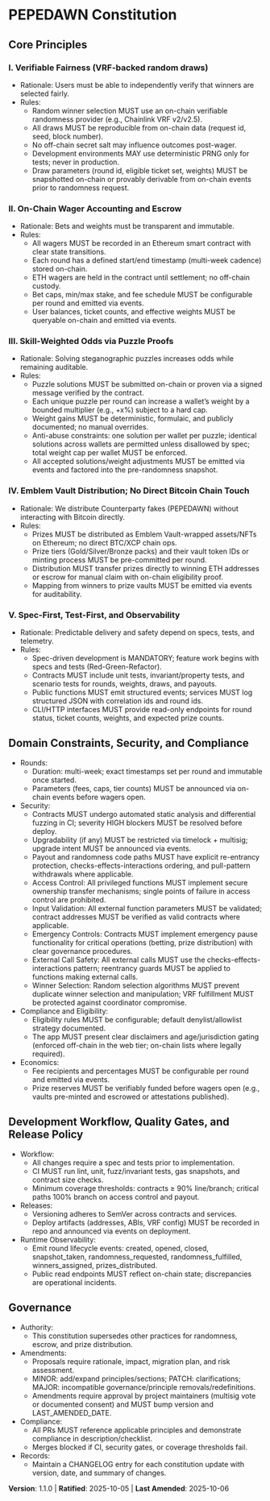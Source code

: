 <!--
Sync Impact Report
- Version: 1.0.0 → 1.1.0 (security principles expansion)
- Modified principles: Domain Constraints, Security, and Compliance (expanded security requirements)
- Added sections: Enhanced security requirements for access control, input validation, emergency controls
- Removed sections: None
- Templates requiring updates:
  - ✅ .specify/templates/plan-template.md
  - ✅ .specify/templates/spec-template.md
  - ✅ .specify/templates/tasks-template.md
  - ⚠ .specify/templates/commands/*.md (not present)
- Follow-ups: Security audit findings integrated into constitutional requirements
-->

# PEPEDAWN Constitution

## Core Principles

### I. Verifiable Fairness (VRF-backed random draws)
- Rationale: Users must be able to independently verify that winners are selected fairly.
- Rules:
  - Random winner selection MUST use an on-chain verifiable randomness provider (e.g., Chainlink VRF v2/v2.5).
  - All draws MUST be reproducible from on-chain data (request id, seed, block number).
  - No off-chain secret salt may influence outcomes post-wager.
  - Development environments MAY use deterministic PRNG only for tests; never in production.
  - Draw parameters (round id, eligible ticket set, weights) MUST be snapshotted on-chain or provably derivable from on-chain events prior to randomness request.

### II. On-Chain Wager Accounting and Escrow
- Rationale: Bets and weights must be transparent and immutable.
- Rules:
  - All wagers MUST be recorded in an Ethereum smart contract with clear state transitions.
  - Each round has a defined start/end timestamp (multi-week cadence) stored on-chain.
  - ETH wagers are held in the contract until settlement; no off-chain custody.
  - Bet caps, min/max stake, and fee schedule MUST be configurable per round and emitted via events.
  - User balances, ticket counts, and effective weights MUST be queryable on-chain and emitted via events.

### III. Skill-Weighted Odds via Puzzle Proofs
- Rationale: Solving steganographic puzzles increases odds while remaining auditable.
- Rules:
  - Puzzle solutions MUST be submitted on-chain or proven via a signed message verified by the contract.
  - Each unique puzzle per round can increase a wallet’s weight by a bounded multiplier (e.g., +x%) subject to a hard cap.
  - Weight gains MUST be deterministic, formulaic, and publicly documented; no manual overrides.
  - Anti-abuse constraints: one solution per wallet per puzzle; identical solutions across wallets are permitted unless disallowed by spec; total weight cap per wallet MUST be enforced.
  - All accepted solutions/weight adjustments MUST be emitted via events and factored into the pre-randomness snapshot.

### IV. Emblem Vault Distribution; No Direct Bitcoin Chain Touch
- Rationale: We distribute Counterparty fakes (PEPEDAWN) without interacting with Bitcoin directly.
- Rules:
  - Prizes MUST be distributed as Emblem Vault-wrapped assets/NFTs on Ethereum; no direct BTC/XCP chain ops.
  - Prize tiers (Gold/Silver/Bronze packs) and their vault token IDs or minting process MUST be pre-committed per round.
  - Distribution MUST transfer prizes directly to winning ETH addresses or escrow for manual claim with on-chain eligibility proof.
  - Mapping from winners to prize vaults MUST be emitted via events for auditability.

### V. Spec-First, Test-First, and Observability
- Rationale: Predictable delivery and safety depend on specs, tests, and telemetry.
- Rules:
  - Spec-driven development is MANDATORY; feature work begins with specs and tests (Red-Green-Refactor).
  - Contracts MUST include unit tests, invariant/property tests, and scenario tests for rounds, weights, draws, and payouts.
  - Public functions MUST emit structured events; services MUST log structured JSON with correlation ids and round ids.
  - CLI/HTTP interfaces MUST provide read-only endpoints for round status, ticket counts, weights, and expected prize counts.

## Domain Constraints, Security, and Compliance

- Rounds:
  - Duration: multi-week; exact timestamps set per round and immutable once started.
  - Parameters (fees, caps, tier counts) MUST be announced via on-chain events before wagers open.
- Security:
  - Contracts MUST undergo automated static analysis and differential fuzzing in CI; severity HIGH blockers MUST be resolved before deploy.
  - Upgradability (if any) MUST be restricted via timelock + multisig; upgrade intent MUST be announced via events.
  - Payout and randomness code paths MUST have explicit re-entrancy protection, checks-effects-interactions ordering, and pull-pattern withdrawals where applicable.
  - Access Control: All privileged functions MUST implement secure ownership transfer mechanisms; single points of failure in access control are prohibited.
  - Input Validation: All external function parameters MUST be validated; contract addresses MUST be verified as valid contracts where applicable.
  - Emergency Controls: Contracts MUST implement emergency pause functionality for critical operations (betting, prize distribution) with clear governance procedures.
  - External Call Safety: All external calls MUST use the checks-effects-interactions pattern; reentrancy guards MUST be applied to functions making external calls.
  - Winner Selection: Random selection algorithms MUST prevent duplicate winner selection and manipulation; VRF fulfillment MUST be protected against coordinator compromise.
- Compliance and Eligibility:
  - Eligibility rules MUST be configurable; default denylist/allowlist strategy documented.
  - The app MUST present clear disclaimers and age/jurisdiction gating (enforced off-chain in the web tier; on-chain lists where legally required).
- Economics:
  - Fee recipients and percentages MUST be configurable per round and emitted via events.
  - Prize reserves MUST be verifiably funded before wagers open (e.g., vaults pre-minted and escrowed or attestations published).

## Development Workflow, Quality Gates, and Release Policy

- Workflow:
  - All changes require a spec and tests prior to implementation.
  - CI MUST run lint, unit, fuzz/invariant tests, gas snapshots, and contract size checks.
  - Minimum coverage thresholds: contracts ≥ 90% line/branch; critical paths 100% branch on access control and payout.
- Releases:
  - Versioning adheres to SemVer across contracts and services.
  - Deploy artifacts (addresses, ABIs, VRF config) MUST be recorded in repo and announced via events on deployment.
- Runtime Observability:
  - Emit round lifecycle events: created, opened, closed, snapshot_taken, randomness_requested, randomness_fulfilled, winners_assigned, prizes_distributed.
  - Public read endpoints MUST reflect on-chain state; discrepancies are operational incidents.

## Governance

- Authority:
  - This constitution supersedes other practices for randomness, escrow, and prize distribution.
- Amendments:
  - Proposals require rationale, impact, migration plan, and risk assessment.
  - MINOR: add/expand principles/sections; PATCH: clarifications; MAJOR: incompatible governance/principle removals/redefinitions.
  - Amendments require approval by project maintainers (multisig vote or documented consent) and MUST bump version and LAST_AMENDED_DATE.
- Compliance:
  - All PRs MUST reference applicable principles and demonstrate compliance in description/checklist.
  - Merges blocked if CI, security gates, or coverage thresholds fail.
- Records:
  - Maintain a CHANGELOG entry for each constitution update with version, date, and summary of changes.

**Version**: 1.1.0 | **Ratified**: 2025-10-05 | **Last Amended**: 2025-10-06